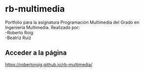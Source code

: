 # rb-multimedia
Portfolio para la asignatura Programación Multimedia del Grado en Ingeniería Multimedia.
Realizado por: <br />
-Roberto Roig <br/>
-Beatriz Ruiz <br />


## Acceder a la página
https://robertoroig.github.io/rb-multimedia/
